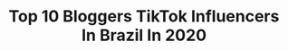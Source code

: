 ---
title: Top 10 Bloggers TikTok Influencers In Brazil In 2020
description: >-
  Find top bloggers TikTok influencers in Brazil in 2020. Most popular hashtags: #tiktok #blogger #foryou #fyp.
platform: TikTok
hits: 12
text_top: Analyze the best TikTok influencers on inBeat.
text_bottom: Our database aggregates 12 TikTok influencers like this in Brazil for you to work with.
profiles:
  - username: "deboramanfronn"
    fullname: >-
      Débora Manfron
    bio: >-
      Blogger - Travel - Adventure - outdoor Curitiba | PR | Brasil
    location: "Brazil"
    followers: 3284
    engagement: 943
    commentsToLikes: 0.030375
    id: ck9glce8vnk6u0j78s150m4o0
    verified: false
    hashtags: "#natureza, #tiktoktravel, #trilha, #foryoubrasil"
  - username: "oiiantonellaa"
    fullname: >-
      oiiantonellaa
    bio: >-
      Mini Fashion Blogger | Maternidade Real | Dicas Instagram - @oiiantonella ✨
    location: "Brazil"
    followers: 100500
    engagement: 1488
    commentsToLikes: 0.011566
    id: ckbf859wkydeo0j233y048th5
    verified: false
    hashtags: "#foryou, #chupetamania, #oiiantonella, #maeefilha"
  - username: "karinechilomer"
    fullname: >-
      Karine Chilomer
    bio: >-
      Amante da natureza! 💛⛰⛺️ Quer ver mais? Segue lá Instagram : @karinechilomer
    location: "Brazil"
    followers: 16900
    engagement: 1200
    commentsToLikes: 0.013376
    id: cka0qk9fncxi80i78efed8t7q
    verified: false
    hashtags: "#natureza, #nature, #brazil, #trilhas"
  - username: "leboutiquebrasil"
    fullname: >-
      user9276450140144
    bio: >-
      WWW.LEBOUTIQUEBRASIL.COM.BR instagram @leboutiquebrasil
    location: "Brazil"
    followers: 6336
    engagement: 366
    commentsToLikes: 0.009160
    id: ckbf855fsyci90j23kupqn483
    verified: false
    hashtags: "#blogdemoda, #modaparamulheres, #cute, #tbt"
  - username: "clubedamoda"
    fullname: >-
      @clubedamoda
    bio: >-
      👩🏻‍💻By: @melissacalistri Moda e afins Sigam nosso instagram @clubedamoda_ig
    location: "Brazil"
    followers: 12600
    engagement: 412
    commentsToLikes: 0.015960
    id: ck9nde6tjcqxm0j78h16ozq94
    verified: false
    hashtags: "#modafeminina, #looks, #lookdodia, #brasil"
  - username: "erik.martins"
    fullname: >-
      Erik Martins
    bio: >-
      Modelo 📺 @recordtv 📺 👮‍♂️ MOÇO @Multishow insta : erik_fashion_style
    location: "Brazil"
    followers: 40900
    engagement: 1490
    commentsToLikes: 0.118191
    id: ck9a64avn1jgi0j78ggdco6f5
    verified: false
    hashtags: "#tiktok, #videoviral, #viral, #comedia"
  - username: "levelup_007"
    fullname: >-
      levelup_007
    bio: >-
      Instagram & Twitter: @Levelup_007 ✅
    location: "Brazil"
    followers: 673000
    engagement: 1480
    commentsToLikes: 0.012633
    id: ck9fbgnp9f97a0j78kxubfe4r
    verified: true
    hashtags: "#blog, #tiktok, #tiktokbrasil, #youtube"
  - username: "kaholandaa"
    fullname: >-
      Ka Holanda
    bio: >-
      Inst4 ✨ @kaholandaa (me segue) COMO CRESCER SEU INSTA👇🏻
    location: "Brazil"
    followers: 21500
    engagement: 1007
    commentsToLikes: 0.030819
    id: ckc8gjfgqaxeg0j23u4jeggu3
    verified: false
    hashtags: "#tiktokbabies, #storyideas, #maedemenino, #fyp"
  - username: "glaycehemerly"
    fullname: >-
      user8063773324402
    bio: >-
      Não sei como veio parar aqui, mas te digo uma coisa: Vc é especial !!!
    location: "Brazil"
    followers: 144900
    engagement: 558
    commentsToLikes: 0.011504
    id: cka0whub42xtd0i78o5rwh2np
    verified: false
    hashtags: "#kk, #dog, #life, #cachorrofofo"
  - username: "jemariano"
    fullname: >-
      decamariano
    bio: >-
      GRATIDÃO Vem pro instagram @je_jemariano
    location: "Brazil"
    followers: 20900
    engagement: 294
    commentsToLikes: 0.021251
    id: ckbkxpnoxtog90j23p6m8ghfx
    verified: false
    hashtags: "#gera, #araraquara, #moda, #festa"
---
